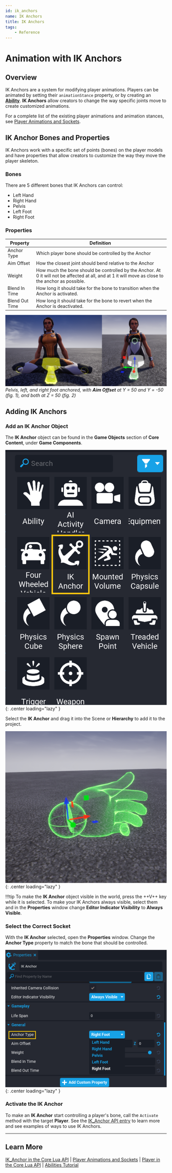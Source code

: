 ```yaml
---
id: ik_anchors
name: IK Anchors
title: IK Anchors
tags:
    - Reference
---
```

# Animation with IK Anchors

## Overview

IK Anchors are a system for modifying player animations. Players can be animated by setting their ``animationStance`` property, or by creating an [**Ability**](https://docs.coregames.com/api/ability/). **IK Anchors** allow creators to change the way specific joints move to create customized animations.

For a complete list of the existing player animations and animation stances, see [Player Animations and Sockets](https://docs.coregames.com/api/animations/).

## IK Anchor Bones and Properties

IK Anchors work with a specific set of points (bones) on the player models and have properties that allow creators to customize the way they move the player skeleton.

### Bones

There are 5 different bones that IK Anchors can control:

- Left Hand
- Right Hand
- Pelvis
- Left Foot
- Right Foot

### Properties

| Property | Definition |
| --- | --- |
| Anchor Type | Which player bone should be controlled by the Anchor |
| Aim Offset | How the closest joint should bend relative to the Anchor |
| Weight | How much the bone should be controlled by the Anchor. At 0 it will not be affected at all, and at 1 it will move as close to the anchor as possible. |
| Blend In Time | How long it should take for the bone to transition when the Anchor is activated. |
| Blend Out Time | How long it should take for the bone to revert when the Anchor is deactivated. |

![Aim Offset Relative to IK Anchor](../img/IK/IKAnchors_AimOffset.png)
*Pelvis, left, and right foot anchored, with **Aim Offset** at Y = 50 and Y = -50 (fig. 1), and both at Z = 50 (fig. 2)*
<!-- TODO: @Stanzilla can you make this smaller, like a figcaption element? Do we have a standardized way to do that? -->

## Adding IK Anchors

### Add an IK Anchor Object

The **IK Anchor** object can be found in the **Game Objects** section of **Core Content**, under **Game Components**.

![The IK Anchor object in Game Objects](../img/IK/IKAnchors_FindInGameplayObjects.png){: .center loading="lazy" }

Select the **IK Anchor** and drag it into the Scene or **Hierarchy** to add it to the project.

![The IK Anchor object in World](../img/IK/IKAnchors_LeftHandInWorld.png){: .center loading="lazy" }

!!!tip
    To make the **IK Anchor** object visible in the world, press the ++V++ key while it is selected. To make your IK Anchors always visible, select them and in the **Properties** window change **Editor Indicator Visibility** to **Always Visible**.

### Select the Correct Socket

With the **IK Anchor** selected, open the **Properties** window. Change the **Anchor Type** property to match the bone that should be controlled.

![Anchor Type Property](../img/IK/IKAnchors_AnchorType.png){: .center loading="lazy" }

### Activate the IK Anchor

To make an **IK Anchor** start controlling a player's bone, call the ``Activate`` method with the target **Player**. See the [IK_Anchor API entry](https://docs.coregames.com/api/ikanchor/) to learn more and see examples of ways to use IK Anchors.

---
## Learn More

[IK_Anchor in the Core Lua API](https://docs.coregames.com/api/ikanchor/) | [Player Animations and Sockets](https://docs.coregames.com/api/animations/) | [Player in the Core Lua API](https://docs.coregames.com/api/player/) | [Abilities Tutorial](abilities.md)
